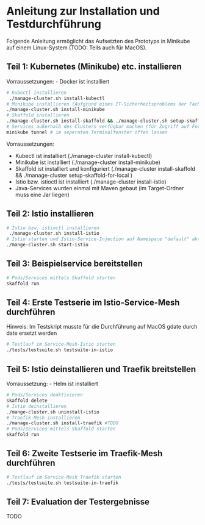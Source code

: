 # Anleitung zur Installation und Testdurchführung
Folgende Anleitung ermöglicht das Aufsetzten des Prototyps in Minikube auf einem Linux-System (TODO: Teils auch für MacOS).

## Teil 1: Kubernetes (Minikube) etc. installieren
Vorraussetzungen:
    - Docker ist installiert

```bash
# Kubectl installieren
 ./manage-cluster.sh install-kubectl
# Minikube installieren (Aufgrund eines IT-Sicherheitsproblems der Fachhochschule kann hier nicht auf eine Mult-Node-Cluster zuzrückgegriffen werden.)
./manage-cluster.sh install-minikube
# Skaffold installieren
./manage-cluster.sh install-skaffold && ./manage-cluster.sh setup-skaffold-for-local
# Services außerhalb des Clusters verfügbar machen (für Zugriff auf Fortio-Testdaten etc.)
minikube tunnel # im seperaten Terminalfenster offen lassen
```
Vorraussetzungen: 
- Kubectl ist installiert (./manage-cluster install-kubectl)
- Minikube ist installiert (./manage-cluster install-minikube)
- Skaffold ist installiert und konfiguriert  (./manage-cluster install-skaffold && ./manage-cluster setup-skaffold-for-local )
- Istio bzw. istioctl ist installiert (./manage-cluster install-istio)
- Java-Services wurden einmal mit Maven gebaut (im Target-Ordner muss eine Jar liegen)


## Teil 2: Istio installieren

```bash
# Istio bzw. istioctl installieren
 ./manage-cluster.sh install-istio
# Istio starten und Istio-Service-Injection auf Namespace "default" aktivieren
./mange-cluster.sh start-istio
```

## Teil 3: Beispielservice bereitstellen
```bash
# Pods/Services mittels Skaffold starten
skaffold run
```

## Teil 4: Erste Testserie im Istio-Service-Mesh durchführen
Hinweis: Im Testskript musste für die Durchführung auf MacOS gdate durch date ersetzt werden
```bash
# Testlauf im Service-Mesh-Istio starten
./tests/testsuite.sh testsuite-in-istio
```

## Teil 5: Istio deinstallieren und Traefik breitstellen
Vorraussetzung:
    - Helm ist installiert
```bash
# Pods/Services deaktivieren
skaffold delete
# Istio deinstallieren
./mange-cluster.sh uninstall-istio
# Traefik-Mesh installieren
./manage-cluster.sh install-traefik #TODO
# Pods/Services mittels Skaffold starten
skaffold run
```

## Teil 6: Zweite Testserie im Traefik-Mesh durchführen
```bash
# Testlauf im Service-Mesh Traefik starten
./tests/testsuite.sh testsuite-in-traefik
```

## Teil 7: Evaluation der Testergebnisse
TODO
